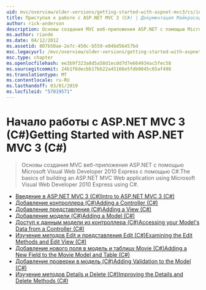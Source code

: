 ```yaml
---
uid: mvc/overview/older-versions/getting-started-with-aspnet-mvc3/cs/index
title: Приступая к работе с ASP.NET MVC 3 (C#) | Документация Майкрософт
author: rick-anderson
description: Основы создания MVC веб-приложения ASP.NET с помощью Microsoft Visual Web Developer 2010 Express с помощью C#.
ms.author: riande
ms.date: 04/12/2012
ms.assetid: 807b50ae-2e7c-450c-b559-e04bd56457bd
msc.legacyurl: /mvc/overview/older-versions/getting-started-with-aspnet-mvc3/cs
msc.type: chapter
ms.openlocfilehash: ee3b9f323a8d5a58d1ecdd7d7e664934ac5fec58
ms.sourcegitcommit: 24b1f6decbb17bb22a45166e5fdb0845c65af498
ms.translationtype: MT
ms.contentlocale: ru-RU
ms.lasthandoff: 03/01/2019
ms.locfileid: "57019571"
---
```

<a name="getting-started-with-aspnet-mvc-3-c"></a><span data-ttu-id="5778e-103">Начало работы с ASP.NET MVC 3 (C#)</span><span class="sxs-lookup"><span data-stu-id="5778e-103">Getting Started with ASP.NET MVC 3 (C#)</span></span>
====================
> <span data-ttu-id="5778e-104">Основы создания MVC веб-приложения ASP.NET с помощью Microsoft Visual Web Developer 2010 Express с помощью C#.</span><span class="sxs-lookup"><span data-stu-id="5778e-104">The basics of building an ASP.NET MVC Web application using Microsoft Visual Web Developer 2010 Express using C#.</span></span>


- [<span data-ttu-id="5778e-105">Введение в ASP.NET MVC 3 (C#)</span><span class="sxs-lookup"><span data-stu-id="5778e-105">Intro to ASP.NET MVC 3 (C#)</span></span>](intro-to-aspnet-mvc-3.md)
- [<span data-ttu-id="5778e-106">Добавление контроллера (C#)</span><span class="sxs-lookup"><span data-stu-id="5778e-106">Adding a Controller (C#)</span></span>](adding-a-controller.md)
- [<span data-ttu-id="5778e-107">Добавление представления (C#)</span><span class="sxs-lookup"><span data-stu-id="5778e-107">Adding a View (C#)</span></span>](adding-a-view.md)
- [<span data-ttu-id="5778e-108">Добавление модели (C#)</span><span class="sxs-lookup"><span data-stu-id="5778e-108">Adding a Model (C#)</span></span>](adding-a-model.md)
- [<span data-ttu-id="5778e-109">Доступ к данным модели из контроллера (C#)</span><span class="sxs-lookup"><span data-stu-id="5778e-109">Accessing your Model's Data from a Controller (C#)</span></span>](accessing-your-models-data-from-a-controller.md)
- [<span data-ttu-id="5778e-110">Изучение методов Edit и представления Edit (C#)</span><span class="sxs-lookup"><span data-stu-id="5778e-110">Examining the Edit Methods and Edit View (C#)</span></span>](examining-the-edit-methods-and-edit-view.md)
- [<span data-ttu-id="5778e-111">Добавление нового поля в модель и таблицу Movie (C#)</span><span class="sxs-lookup"><span data-stu-id="5778e-111">Adding a New Field to the Movie Model and Table (C#)</span></span>](adding-a-new-field.md)
- [<span data-ttu-id="5778e-112">Добавление проверки в модель (C#)</span><span class="sxs-lookup"><span data-stu-id="5778e-112">Adding Validation to the Model (C#)</span></span>](adding-validation-to-the-model.md)
- [<span data-ttu-id="5778e-113">Изучение методов Details и Delete (C#)</span><span class="sxs-lookup"><span data-stu-id="5778e-113">Improving the Details and Delete Methods (C#)</span></span>](improving-the-details-and-delete-methods.md)
